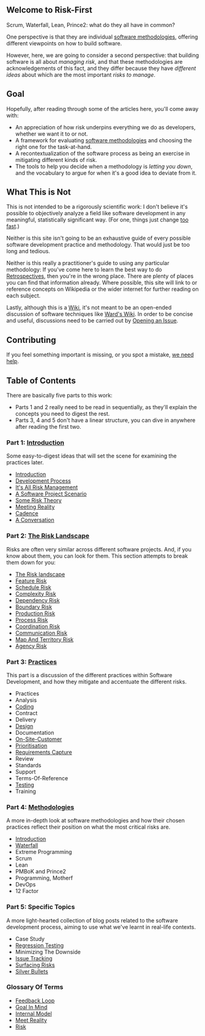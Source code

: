 ## Welcome to Risk-First

Scrum, Waterfall, Lean, Prince2:  what do they all have in common?  

One perspective is that they are individual [software methodologies](https://en.wikipedia.org/wiki/Software_development_process#Methodologies), offering different viewpoints on how to build software.

However, here, we are going to consider a second perspective:  that building software is all about _managing risk_, and that these methodologies are acknowledgements of this fact, and they differ because they have _different ideas_ about which are the most important _risks to manage_.

## Goal

Hopefully, after reading through some of the articles here, you'll come away with:

- An appreciation of how risk underpins everything we do as developers, whether we want it to or not.
- A framework for evaluating [software methodologies](https://en.wikipedia.org/wiki/Software_development_process#Methodologies) and choosing the right one for the task-at-hand.
- A recontextualization of the software process as being an exercise in mitigating different kinds of risk.
- The tools to help you decide when a methodology is _letting you down_, and the vocabulary to argue for when it's a good idea to deviate from it.

## What This is Not

This is not intended to be a rigorously scientific work: I don't believe it's possible to objectively analyze a field like software development in any meaningful, statistically significant way.  (For one, things just change [too fast](Silver-Bullets).) 

Neither is this site isn't going to be an exhaustive guide of every possible software development practice and methodology.  That would just be too long and tedious.  

Neither is this really a practitioner's guide to using any particular methodology:  If you've come here to learn the best way to do [Retrospectives](Review), then you're in the wrong place.  There are plenty of places you can find that information already.  Where possible, this site will link to or reference concepts on Wikipedia or the wider internet for further reading on each subject.

Lastly, although this is a [Wiki](https://en.wikipedia.org/wiki/Wiki), it's not meant to be an open-ended discussion of software techniques like [Ward's Wiki](http://wiki.c2.com).  In order to be concise and useful, discussions need to be carried out by [Opening an Issue](https://github.com/risk-first/website/issues).

## Contributing

If you feel something important is missing, or you spot a mistake, [we need help](Contributing).

## Table of Contents

There are basically five parts to this work:  
 - Parts 1 and 2 really need to be read in sequentially, as they'll explain the concepts you need to digest the rest.  
 - Parts 3, 4 and 5 don't have a linear structure, you can dive in anywhere after reading the first two.

### Part 1: [Introduction](Introduction)

Some easy-to-digest ideas that will set the scene for examining the practices later.

 - [Introduction](Introduction)
 - [Development Process](Development-Process)
 - [It's All Risk Management](All-Risk-Management)
 - [A Software Project Scenario](Software-Project-Scenario)
 - [Some Risk Theory](Risk-Theory)
 - [Meeting Reality](Meeting-Reality)
 - [Cadence](Cadence)
 - [A Conversation](A-Conversation)
 
### Part 2: [The Risk Landscape](Risk-Landscape)

Risks are often very similar across different software projects.   And, if you know about them, you can look for them.  This section attempts to break them down for you:

 - [The Risk landscape](Risk-Landscape)
 - [Feature Risk](Feature-Risk)
 - [Schedule Risk](Schedule-Risk)
 - [Complexity Risk](Complexity-Risk)
 - [Dependency Risk](Dependency-Risk)
 - [Boundary Risk](Boundary-Risk)
 - [Production Risk](Production-Risk)
 - [Process Risk](Process-Risk)
 - [Coordination Risk](Coordination-Risk)
 - [Communication Risk](Communication-Risk)
 - [Map And Territory Risk](Map-And-Territory-Risk)
 - [Agency Risk](Agency-Risk) 
 
### Part 3: [Practices](Practices)

This part is a discussion of the different practices within Software Development, and how they mitigate and accentuate the different risks.

 - Practices
 - Analysis
 - [Coding](Coding)
 - Contract
 - Delivery
 - [Design](Design)
 - Documentation
 - [On-Site-Customer](On-Site-Customer)
 - [Prioritisation](Prioritisation)
 - [Requirements Capture](Requirements-Capture)
 - Review
 - Standards
 - Support
 - Terms-Of-Reference
 - [Testing](Testing)
 - Training
 
### Part 4: [Methodologies](Methodologies)

A more in-depth look at software methodologies and how their chosen practices reflect their position on what the most critical risks are. 

 - [Introduction](Methodologies)
 - [Waterfall](Waterfall)
 - Extreme Programming
 - Scrum
 - Lean
 - PMBoK and Prince2
 - Programming, Motherf
 - DevOps
 - 12 Factor
 
### Part 5: Specific Topics

A more light-hearted collection of blog posts related to the software development process, aiming to use what we've learnt in real-life contexts.

 - Case Study
 - [Regression Testing](Regression-Testing)
 - Minimizing The Downside
 - [Issue Tracking](Issue-Tracking)
 - [Surfacing Risks](Surfacing-Risks)
 - [Silver Bullets](Silver-Bullets)

### Glossary Of Terms

 - [Feedback Loop](Feedback-Loop)
 - [Goal In Mind](Goal-In-Mind)
 - [Internal Model](Internal-Model)
 - [Meet Reality](Meet-Reality)
 - [Risk](Risk)
  


